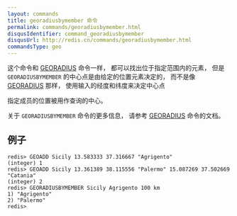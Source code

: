 ```yaml
---
layout: commands
title: georadiusbymember 命令
permalink: commands/georadiusbymember.html
disqusIdentifier: command_georadiusbymember
disqusUrl: http://redis.cn/commands/georadiusbymember.html
commandsType: geo
---
```


这个命令和 [GEORADIUS](/commands/georadius.html) 命令一样， 都可以找出位于指定范围内的元素， 但是 `GEORADIUSBYMEMBER` 的中心点是由给定的位置元素决定的， 而不是像 [GEORADIUS](/commands/georadius.html) 那样， 使用输入的经度和纬度来决定中心点

指定成员的位置被用作查询的中心。

关于 `GEORADIUSBYMEMBER` 命令的更多信息， 请参考 [GEORADIUS](/commands/georadius.html) 命令的文档。

## 例子

	redis> GEOADD Sicily 13.583333 37.316667 "Agrigento"
	(integer) 1
	redis> GEOADD Sicily 13.361389 38.115556 "Palermo" 15.087269 37.502669 "Catania"
	(integer) 2
	redis> GEORADIUSBYMEMBER Sicily Agrigento 100 km
	1) "Agrigento"
	2) "Palermo"
	redis> 
